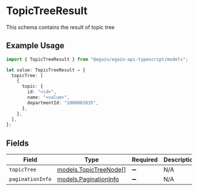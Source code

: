 # TopicTreeResult

This schema contains the result of topic tree

## Example Usage

```typescript
import { TopicTreeResult } from "@egain/egain-api-typescript/models";

let value: TopicTreeResult = {
  topicTree: [
    {
      topic: {
        id: "<id>",
        name: "<value>",
        departmentId: "1000001035",
      },
    },
  ],
};
```

## Fields

| Field                                                | Type                                                 | Required                                             | Description                                          |
| ---------------------------------------------------- | ---------------------------------------------------- | ---------------------------------------------------- | ---------------------------------------------------- |
| `topicTree`                                          | [models.TopicTreeNode](../models/topictreenode.md)[] | :heavy_minus_sign:                                   | N/A                                                  |
| `paginationInfo`                                     | [models.PaginationInfo](../models/paginationinfo.md) | :heavy_minus_sign:                                   | N/A                                                  |